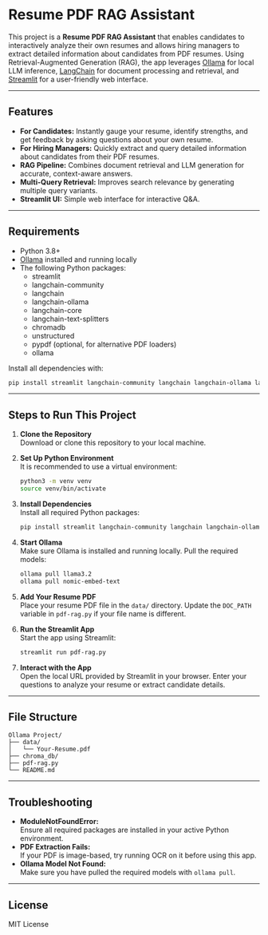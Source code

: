 # Resume PDF RAG Assistant

This project is a **Resume PDF RAG Assistant** that enables candidates to interactively analyze their own resumes and allows hiring managers to extract detailed information about candidates from PDF resumes. Using Retrieval-Augmented Generation (RAG), the app leverages [Ollama](https://ollama.com/) for local LLM inference, [LangChain](https://python.langchain.com/) for document processing and retrieval, and [Streamlit](https://streamlit.io/) for a user-friendly web interface.

---

## Features

- **For Candidates:** Instantly gauge your resume, identify strengths, and get feedback by asking questions about your own resume.
- **For Hiring Managers:** Quickly extract and query detailed information about candidates from their PDF resumes.
- **RAG Pipeline:** Combines document retrieval and LLM generation for accurate, context-aware answers.
- **Multi-Query Retrieval:** Improves search relevance by generating multiple query variants.
- **Streamlit UI:** Simple web interface for interactive Q&A.

---

## Requirements

- Python 3.8+
- [Ollama](https://ollama.com/) installed and running locally
- The following Python packages:
  - streamlit
  - langchain-community
  - langchain
  - langchain-ollama
  - langchain-core
  - langchain-text-splitters
  - chromadb
  - unstructured
  - pypdf (optional, for alternative PDF loaders)
  - ollama

Install all dependencies with:

```bash
pip install streamlit langchain-community langchain langchain-ollama langchain-core langchain-text-splitters chromadb unstructured pypdf ollama
```

---

## Steps to Run This Project

1. **Clone the Repository**  
   Download or clone this repository to your local machine.

2. **Set Up Python Environment**  
   It is recommended to use a virtual environment:
   ```bash
   python3 -m venv venv
   source venv/bin/activate
   ```

3. **Install Dependencies**  
   Install all required Python packages:
   ```bash
   pip install streamlit langchain-community langchain langchain-ollama langchain-core langchain-text-splitters chromadb unstructured pypdf ollama
   ```

4. **Start Ollama**  
   Make sure Ollama is installed and running locally. Pull the required models:
   ```bash
   ollama pull llama3.2
   ollama pull nomic-embed-text
   ```

5. **Add Your Resume PDF**  
   Place your resume PDF file in the `data/` directory. Update the `DOC_PATH` variable in `pdf-rag.py` if your file name is different.

6. **Run the Streamlit App**  
   Start the app using Streamlit:
   ```bash
   streamlit run pdf-rag.py
   ```

7. **Interact with the App**  
   Open the local URL provided by Streamlit in your browser. Enter your questions to analyze your resume or extract candidate details.

---

## File Structure

```
Ollama Project/
├── data/
│   └── Your-Resume.pdf
├── chroma_db/
├── pdf-rag.py
└── README.md
```

---

## Troubleshooting

- **ModuleNotFoundError:**  
  Ensure all required packages are installed in your active Python environment.
- **PDF Extraction Fails:**  
  If your PDF is image-based, try running OCR on it before using this app.
- **Ollama Model Not Found:**  
  Make sure you have pulled the required models with `ollama pull`.

---

## License

MIT License